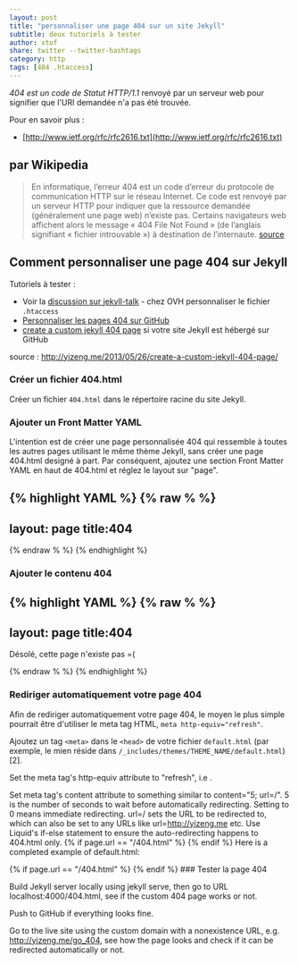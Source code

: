 ```yaml
---
layout: post
title: "personnaliser une page 404 sur un site Jekyll"
subtitle: deux tutoriels à tester
author: xtof
share: twitter --twitter-hashtags
category: http
tags: [404 .htaccess]
---
```

<dfn>404 est un code de Statut HTTP/1.1</dfn> renvoyé par un serveur web pour signifier que l'URI demandée n'a pas été trouvée.

Pour en savoir plus : 
- [http://www.ietf.org/rfc/rfc2616.txt](http://www.ietf.org/rfc/rfc2616.txt) 

## par Wikipedia

> En informatique, l’erreur 404 est un code d’erreur du protocole de communication HTTP sur le réseau Internet. Ce code est renvoyé par un serveur HTTP pour indiquer que la ressource demandée (généralement une page web) n’existe pas. Certains navigateurs web affichent alors le message « 404 File Not Found » (de l’anglais signifiant « fichier introuvable ») à destination de l’internaute. [source](https://fr.wikipedia.org/wiki/Erreur_HTTP_404)

##  Comment personnaliser une page 404 sur Jekyll 

Tutoriels à tester : 
- Voir  la [discussion sur jekyll-talk](https://talk.jekyllrb.com/t/can-i-configure-custom-404-error-page-for-my-application-without-using-apache/999) - chez OVH personnaliser le fichier `.htaccess`
- [Personnaliser les pages 404 sur GitHub](https://help.github.com/articles/custom-404-pages/)
- [create a custom jekyll 404 page](http://yizeng.me/2013/05/26/create-a-custom-jekyll-404-page/) si votre site Jekyll est hébergé sur GitHub

source : http://yizeng.me/2013/05/26/create-a-custom-jekyll-404-page/
### Créer un fichier 404.html

Créer un fichier `404.html` dans le répertoire racine du site Jekyll. 

### Ajouter un Front Matter YAML

L'intention est de créer une page personnalisée 404 qui ressemble à toutes les autres pages utilisant le même thème Jekyll, sans créer une page 404.html designé à part. Par conséquent, ajoutez une section Front Matter YAML en haut de 404.html et réglez le  layout sur "page".

{% highlight YAML %}
{% raw % %}
---
layout: page
title:404
---
{% endraw % %}
{% endhighlight %}


### Ajouter le contenu 404

{% highlight YAML %}
{% raw % %}
---
layout: page
title:404
---

Désolé, cette page n'existe pas =(

{% endraw % %}
{% endhighlight %}

### Rediriger automatiquement votre page 404

Afin de rediriger automatiquement votre page 404, le moyen le plus simple pourrait être d'utiliser le meta tag HTML, `meta http-equiv="refresh"`.

Ajoutez un tag `<meta>` dans le `<head>` de votre fichier `default.html` (par exemple, le mien réside dans `/_includes/themes/THEME_NAME/default.html`)[2].

Set the meta tag's http-equiv attribute to "refresh", i.e <meta http-equiv="refresh">.

Set meta tag's content attribute to something similar to content="5; url=/".
5 is the number of seconds to wait before automatically redirecting. Setting to 0 means immediate redirecting.
url=/ sets the URL to be redirected to, which can also be set to any URLs like url=http://yizeng.me etc.
Use Liquid's if-else statement to ensure the auto-redirecting happens to 404.html only.
{% if page.url == "/404.html" %}
    <meta http-equiv="refresh" content="5; url=/">
{% endif %}
Here is a completed example of default.html:
<!DOCTYPE html>
<head>
    <!-- some other meta -->
    {% if page.url == "/404.html" %}
        <meta http-equiv="refresh" content="5; url=/">
    {% endif %}
    <!-- some other stuff like link or script -->
</head>
<body>
    <!-- the body for default.html -->
</body>
### Tester la page 404 

Build Jekyll server locally using jekyll serve, then go to URL localhost:4000/404.html, see if the custom 404 page works or not.

Push to GitHub if everything looks fine.

Go to the live site using the custom domain with a nonexistence URL, e.g. http://yizeng.me/go_404, see how the page looks and check if it can be redirected automatically or not.

